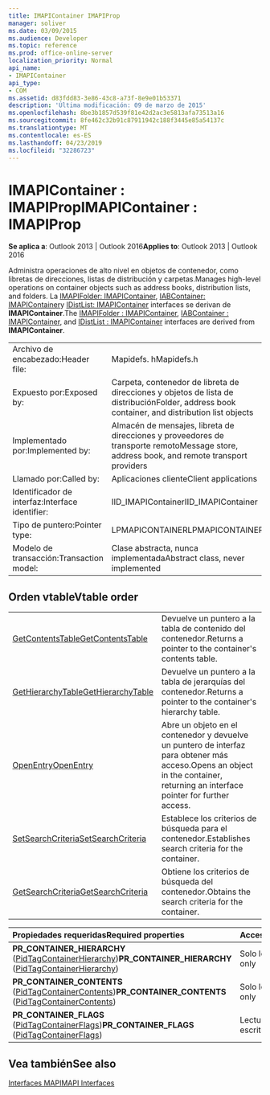 ```yaml
---
title: IMAPIContainer IMAPIProp
manager: soliver
ms.date: 03/09/2015
ms.audience: Developer
ms.topic: reference
ms.prod: office-online-server
localization_priority: Normal
api_name:
- IMAPIContainer
api_type:
- COM
ms.assetid: d83fdd83-3e86-43c8-a73f-8e9e01b53371
description: 'Última modificación: 09 de marzo de 2015'
ms.openlocfilehash: 8be3b1857d539f81e42d2ac3e5813afa73513a16
ms.sourcegitcommit: 8fe462c32b91c87911942c188f3445e85a54137c
ms.translationtype: MT
ms.contentlocale: es-ES
ms.lasthandoff: 04/23/2019
ms.locfileid: "32286723"
---
```

# <a name="imapicontainer--imapiprop"></a><span data-ttu-id="f6713-103">IMAPIContainer : IMAPIProp</span><span class="sxs-lookup"><span data-stu-id="f6713-103">IMAPIContainer : IMAPIProp</span></span>

  
  
<span data-ttu-id="f6713-104">**Se aplica a**: Outlook 2013 | Outlook 2016</span><span class="sxs-lookup"><span data-stu-id="f6713-104">**Applies to**: Outlook 2013 | Outlook 2016</span></span> 
  
<span data-ttu-id="f6713-105">Administra operaciones de alto nivel en objetos de contenedor, como libretas de direcciones, listas de distribución y carpetas.</span><span class="sxs-lookup"><span data-stu-id="f6713-105">Manages high-level operations on container objects such as address books, distribution lists, and folders.</span></span> <span data-ttu-id="f6713-106">La [IMAPIFolder: IMAPIContainer](imapifolderimapicontainer.md), [IABContainer: IMAPIContainer](iabcontainerimapicontainer.md)y [IDistList: IMAPIContainer](idistlistimapicontainer.md) interfaces se derivan de **IMAPIContainer**.</span><span class="sxs-lookup"><span data-stu-id="f6713-106">The [IMAPIFolder : IMAPIContainer](imapifolderimapicontainer.md), [IABContainer : IMAPIContainer](iabcontainerimapicontainer.md), and [IDistList : IMAPIContainer](idistlistimapicontainer.md) interfaces are derived from **IMAPIContainer**.</span></span>
  
|||
|:-----|:-----|
|<span data-ttu-id="f6713-107">Archivo de encabezado:</span><span class="sxs-lookup"><span data-stu-id="f6713-107">Header file:</span></span>  <br/> |<span data-ttu-id="f6713-108">Mapidefs. h</span><span class="sxs-lookup"><span data-stu-id="f6713-108">Mapidefs.h</span></span>  <br/> |
|<span data-ttu-id="f6713-109">Expuesto por:</span><span class="sxs-lookup"><span data-stu-id="f6713-109">Exposed by:</span></span>  <br/> |<span data-ttu-id="f6713-110">Carpeta, contenedor de libreta de direcciones y objetos de lista de distribución</span><span class="sxs-lookup"><span data-stu-id="f6713-110">Folder, address book container, and distribution list objects</span></span>  <br/> |
|<span data-ttu-id="f6713-111">Implementado por:</span><span class="sxs-lookup"><span data-stu-id="f6713-111">Implemented by:</span></span>  <br/> |<span data-ttu-id="f6713-112">Almacén de mensajes, libreta de direcciones y proveedores de transporte remoto</span><span class="sxs-lookup"><span data-stu-id="f6713-112">Message store, address book, and remote transport providers</span></span>  <br/> |
|<span data-ttu-id="f6713-113">Llamado por:</span><span class="sxs-lookup"><span data-stu-id="f6713-113">Called by:</span></span>  <br/> |<span data-ttu-id="f6713-114">Aplicaciones cliente</span><span class="sxs-lookup"><span data-stu-id="f6713-114">Client applications</span></span>  <br/> |
|<span data-ttu-id="f6713-115">Identificador de interfaz:</span><span class="sxs-lookup"><span data-stu-id="f6713-115">Interface identifier:</span></span>  <br/> |<span data-ttu-id="f6713-116">IID_IMAPIContainer</span><span class="sxs-lookup"><span data-stu-id="f6713-116">IID_IMAPIContainer</span></span>  <br/> |
|<span data-ttu-id="f6713-117">Tipo de puntero:</span><span class="sxs-lookup"><span data-stu-id="f6713-117">Pointer type:</span></span>  <br/> |<span data-ttu-id="f6713-118">LPMAPICONTAINER</span><span class="sxs-lookup"><span data-stu-id="f6713-118">LPMAPICONTAINER</span></span>  <br/> |
|<span data-ttu-id="f6713-119">Modelo de transacción:</span><span class="sxs-lookup"><span data-stu-id="f6713-119">Transaction model:</span></span>  <br/> |<span data-ttu-id="f6713-120">Clase abstracta, nunca implementada</span><span class="sxs-lookup"><span data-stu-id="f6713-120">Abstract class, never implemented</span></span>  <br/> |
   
## <a name="vtable-order"></a><span data-ttu-id="f6713-121">Orden vtable</span><span class="sxs-lookup"><span data-stu-id="f6713-121">Vtable order</span></span>

|||
|:-----|:-----|
|[<span data-ttu-id="f6713-122">GetContentsTable</span><span class="sxs-lookup"><span data-stu-id="f6713-122">GetContentsTable</span></span>](imapicontainer-getcontentstable.md) <br/> |<span data-ttu-id="f6713-123">Devuelve un puntero a la tabla de contenido del contenedor.</span><span class="sxs-lookup"><span data-stu-id="f6713-123">Returns a pointer to the container's contents table.</span></span>  <br/> |
|[<span data-ttu-id="f6713-124">GetHierarchyTable</span><span class="sxs-lookup"><span data-stu-id="f6713-124">GetHierarchyTable</span></span>](imapicontainer-gethierarchytable.md) <br/> |<span data-ttu-id="f6713-125">Devuelve un puntero a la tabla de jerarquías del contenedor.</span><span class="sxs-lookup"><span data-stu-id="f6713-125">Returns a pointer to the container's hierarchy table.</span></span>  <br/> |
|[<span data-ttu-id="f6713-126">OpenEntry</span><span class="sxs-lookup"><span data-stu-id="f6713-126">OpenEntry</span></span>](imapicontainer-openentry.md) <br/> |<span data-ttu-id="f6713-127">Abre un objeto en el contenedor y devuelve un puntero de interfaz para obtener más acceso.</span><span class="sxs-lookup"><span data-stu-id="f6713-127">Opens an object in the container, returning an interface pointer for further access.</span></span>  <br/> |
|[<span data-ttu-id="f6713-128">SetSearchCriteria</span><span class="sxs-lookup"><span data-stu-id="f6713-128">SetSearchCriteria</span></span>](imapicontainer-setsearchcriteria.md) <br/> |<span data-ttu-id="f6713-129">Establece los criterios de búsqueda para el contenedor.</span><span class="sxs-lookup"><span data-stu-id="f6713-129">Establishes search criteria for the container.</span></span>  <br/> |
|[<span data-ttu-id="f6713-130">GetSearchCriteria</span><span class="sxs-lookup"><span data-stu-id="f6713-130">GetSearchCriteria</span></span>](imapicontainer-getsearchcriteria.md) <br/> |<span data-ttu-id="f6713-131">Obtiene los criterios de búsqueda del contenedor.</span><span class="sxs-lookup"><span data-stu-id="f6713-131">Obtains the search criteria for the container.</span></span>  <br/> |
   
|<span data-ttu-id="f6713-132">**Propiedades requeridas**</span><span class="sxs-lookup"><span data-stu-id="f6713-132">**Required properties**</span></span>|<span data-ttu-id="f6713-133">**Access**</span><span class="sxs-lookup"><span data-stu-id="f6713-133">**Access**</span></span>|
|:-----|:-----|
|<span data-ttu-id="f6713-134">**PR_CONTAINER_HIERARCHY** ([PidTagContainerHierarchy](pidtagcontainerhierarchy-canonical-property.md))</span><span class="sxs-lookup"><span data-stu-id="f6713-134">**PR_CONTAINER_HIERARCHY** ([PidTagContainerHierarchy](pidtagcontainerhierarchy-canonical-property.md))</span></span>  <br/> |<span data-ttu-id="f6713-135">Solo lectura</span><span class="sxs-lookup"><span data-stu-id="f6713-135">Read-only</span></span>  <br/> |
|<span data-ttu-id="f6713-136">**PR_CONTAINER_CONTENTS** ([PidTagContainerContents](pidtagcontainercontents-canonical-property.md))</span><span class="sxs-lookup"><span data-stu-id="f6713-136">**PR_CONTAINER_CONTENTS** ([PidTagContainerContents](pidtagcontainercontents-canonical-property.md))</span></span>  <br/> |<span data-ttu-id="f6713-137">Solo lectura</span><span class="sxs-lookup"><span data-stu-id="f6713-137">Read-only</span></span>  <br/> |
|<span data-ttu-id="f6713-138">**PR_CONTAINER_FLAGS** ([PidTagContainerFlags](pidtagcontainerflags-canonical-property.md))</span><span class="sxs-lookup"><span data-stu-id="f6713-138">**PR_CONTAINER_FLAGS** ([PidTagContainerFlags](pidtagcontainerflags-canonical-property.md))</span></span>  <br/> |<span data-ttu-id="f6713-139">Lectura y escritura</span><span class="sxs-lookup"><span data-stu-id="f6713-139">Read/write</span></span>  <br/> |
   
## <a name="see-also"></a><span data-ttu-id="f6713-140">Vea también</span><span class="sxs-lookup"><span data-stu-id="f6713-140">See also</span></span>



[<span data-ttu-id="f6713-141">Interfaces MAPI</span><span class="sxs-lookup"><span data-stu-id="f6713-141">MAPI Interfaces</span></span>](mapi-interfaces.md)

